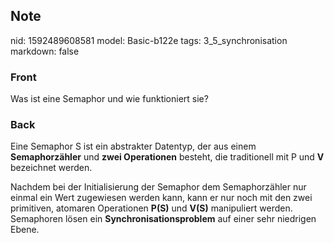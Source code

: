 ## Note
nid: 1592489608581
model: Basic-b122e
tags: 3_5_synchronisation
markdown: false

### Front
Was ist eine Semaphor und wie funktioniert sie?

### Back
Eine Semaphor S ist ein abstrakter Datentyp, der aus einem
<b>Semaphorzähler</b> und <b>zwei Operationen</b> besteht, die
traditionell mit P und <b>V</b> bezeichnet werden.
<div>
  Nachdem bei der Initialisierung der Semaphor dem Semaphorzähler
  nur einmal ein Wert zugewiesen werden kann, kann er nur noch mit
  den zwei primitiven, atomaren Operationen <b>P(S)</b> und
  <b>V(S)</b> manipuliert werden.
</div>
<div>
  Semaphoren lösen ein <b>Synchronisationsproblem</b> auf einer
  sehr niedrigen Ebene.
</div>

